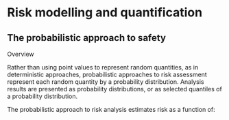 # Risk modelling and quantification 
## The probabilistic approach to safety

Overview

Rather than using point values to represent random quantities, as in deterministic approaches, probabilistic approaches to risk assessment represent each random quantity by a probability distribution. Analysis results are presented as probability distributions, or as selected quantiles of a probability distribution.

The probabilistic approach to risk analysis estimates risk as a function of:
